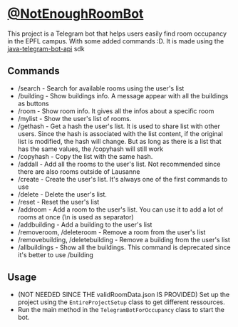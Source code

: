 # [@NotEnoughRoomBot](https://t.me/NotEnoughRoomBot)

This project is a Telegram bot that helps users easily find room occupancy in the EPFL campus. 
With some added commands :D. 
It is made using the [java-telegram-bot-api](https://github.com/pengrad/java-telegram-bot-api) sdk

## Commands

- /search - Search for available rooms using the user's list
- /building - Show buildings info. A message appear with all the buildings as buttons
- /room - Show room info. It gives all the infos about a specific room
- /mylist - Show the user's list of rooms.
- /gethash - Get a hash the user's list. It is used to share list with other users. Since the hash is associated with 
 the list content, if the original list is modified, the hash will change. But as long as there is a list that 
  has the same values, the /copyhash will still work
- /copyhash - Copy the list with the same hash.
- /addall - Add all the rooms to the user's list. Not recommended since there are also rooms outside of Lausanne
- /create - Create the user's list. It's always one of the first commands to use
- /delete - Delete the user's list.
- /reset - Reset the user's list
- /addroom - Add a room to the user's list. You can use it to add a lot of rooms at once (\n is used as separator)
- /addbuilding - Add a building to the user's list
- /removeroom, /deleteroom - Remove a room from the user's list
- /removebuilding, /deletebuilding - Remove a building from the user's list
- /allbuildings - Show all the buildings. This command is deprecated since it's better to use /building

## Usage

- (NOT NEEDED SINCE THE validRoomData.json IS PROVIDED) Set up the project using the `EntireProjectSetup` class to get different ressources.
- Run the main method in the `TelegramBotForOccupancy` class to start the bot.